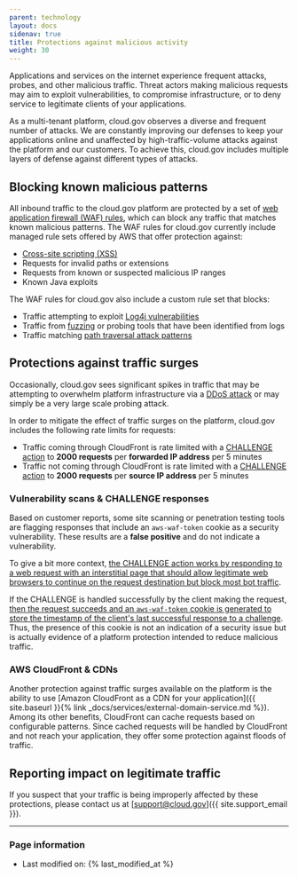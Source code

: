 ```yaml
---
parent: technology
layout: docs
sidenav: true
title: Protections against malicious activity
weight: 30
---
```


Applications and services on the internet experience frequent attacks, probes, and other malicious traffic. Threat actors making malicious requests may aim to exploit vulnerabilities, to compromise infrastructure, or to deny service to legitimate clients of your applications.

As a multi-tenant platform, cloud.gov observes a diverse and frequent number of attacks. We are constantly improving our defenses to keep your applications online and unaffected by high-traffic-volume attacks against the platform and our customers. To achieve this, cloud.gov includes multiple layers of defense against different types of attacks.

## Blocking known malicious patterns

All inbound traffic to the cloud.gov platform are protected by a set of [web application firewall (WAF) rules](https://aws.amazon.com/waf/), which can block any traffic that matches known malicious patterns. The WAF rules for cloud.gov currently include managed rule sets offered by AWS that offer protection against:

- [Cross-site scripting (XSS)](https://owasp.org/www-community/attacks/xss/)
- Requests for invalid paths or extensions
- Requests from known or suspected malicious IP ranges
- Known Java exploits

The WAF rules for cloud.gov also include a custom rule set that blocks:

- Traffic attempting to exploit [Log4j vulnerabilities](https://www.cisa.gov/news-events/news/apache-log4j-vulnerability-guidance)
- Traffic from [fuzzing](https://owasp.org/www-community/Fuzzing) or probing tools that have been identified from logs
- Traffic matching [path traversal attack patterns](https://owasp.org/www-community/attacks/Path_Traversal)

## Protections against traffic surges

Occasionally, cloud.gov sees significant spikes in traffic that may be attempting to overwhelm platform infrastructure via a [DDoS attack](https://www.cloudflare.com/learning/ddos/what-is-a-ddos-attack/) or may simply be a very large scale probing attack.

In order to mitigate the effect of traffic surges on the platform, cloud.gov includes the following rate limits for requests:

- Traffic coming through CloudFront is rate limited with a [CHALLENGE action][challenge action] to **2000 requests** per **forwarded IP address** per 5 minutes
- Traffic not coming through CloudFront is rate limited with a [CHALLENGE action][challenge action] to **2000 requests** per **source IP address** per 5 minutes

### Vulnerability scans & CHALLENGE responses

Based on customer reports, some site scanning or penetration testing tools are flagging responses that include an `aws-waf-token` cookie as a security vulnerability. These results are a **false positive** and do not indicate a vulnerability.

To give a bit more context, [the CHALLENGE action works by responding to a web request with an interstitial page that should allow legitimate web browsers to continue on the request destination but block most bot traffic](https://docs.aws.amazon.com/waf/latest/APIReference/API_ChallengeAction.html).

If the CHALLENGE is handled successfully by the client making the request, [then the request succeeds and an `aws-waf-token` cookie is generated to store the timestamp of the client's last successful response to a challenge](https://docs.aws.amazon.com/waf/latest/developerguide/waf-tokens-details.html). Thus, the presence of this cookie is not an indication of a security issue but is actually evidence of a platform protection intended to reduce malicious traffic.

### AWS CloudFront & CDNs

Another protection against traffic surges available on the platform is the ability to use [Amazon CloudFront as a CDN for your application]({{ site.baseurl }}{% link _docs/services/external-domain-service.md %}). Among its other benefits, CloudFront can cache requests based on configurable patterns. Since cached requests will be handled by CloudFront and not reach your application, they offer some protection against floods of traffic.

## Reporting impact on legitimate traffic

If you suspect that your traffic is being improperly affected by these protections, please contact us at [support@cloud.gov]({{ site.support_email }}).

---

### Page information

- Last modified on: {% last_modified_at %}

[challenge action]: https://docs.aws.amazon.com/waf/latest/developerguide/waf-captcha-and-challenge.html
